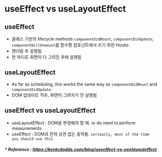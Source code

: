 # useEffect vs useLayoutEffect

## useEffect
- 클래스 기반의 lifecycle methods 
  `componentDidMount`, `componentDidUpdate`, `componentWillUnmount`를
  함수형 컴포넌트에서 쓰기 위한 Hooks
- 렌더링 후 실행됨
- 한 마디로 화면이 다 그려진 후에 실행됨

## useLayoutEffect
- As far as scheduling, 
  this works the same way as `componentDidMount` and `componentDidUpdate`.
- DOM 업데이트 직후, 화면이 그려지기 전 실행됨

## useEffect vs useLayoutEffect
- useLayoutEffect : DOM을 변경해야 할 때. or do need to perform measurements
- useEffect : DOM과 전혀 상관 없는 동작들. `seriously, most of the time you should use this`

##### * Reference : https://kentcdodds.com/blog/useeffect-vs-uselayouteffect
